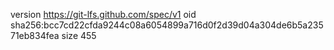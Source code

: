 version https://git-lfs.github.com/spec/v1
oid sha256:bcc7cd22cfda9244c08a6054899a716d0f2d39d04a304de6b5a23571eb834fea
size 455
